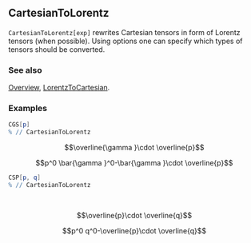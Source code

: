 ## CartesianToLorentz

`CartesianToLorentz[exp]` rewrites Cartesian tensors in form of Lorentz tensors (when possible). Using options one can specify which types of tensors should be converted.

### See also

[Overview](Extra/FeynCalc.md), [LorentzToCartesian](LorentzToCartesian.md).

### Examples

```mathematica
CGS[p]
% // CartesianToLorentz
```

$$\overline{\gamma }\cdot \overline{p}$$

$$p^0 \bar{\gamma }^0-\bar{\gamma }\cdot \overline{p}$$

```mathematica
CSP[p, q]
% // CartesianToLorentz 
  
 

```

$$\overline{p}\cdot \overline{q}$$

$$p^0 q^0-\overline{p}\cdot \overline{q}$$
